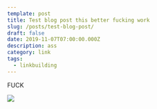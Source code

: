 ```yaml
---
template: post
title: Test blog post this better fucking work
slug: /posts/test-blog-post/
draft: false
date: 2019-11-07T07:00:00.000Z
description: ass
category: link
tags:
  - linkbuilding
---
```

FUCK

![](/media/30127845_2124611477565890_4527009764816362135_n.jpg)
